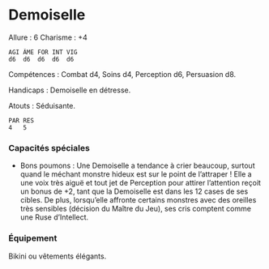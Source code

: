# Demoiselle

Allure : 6
Charisme : +4

	AGI	ÂME	FOR	INT	VIG
	d6	d6	d6	d6	d6

Compétences : Combat d4, Soins d4, Perception d6, Persuasion d8.

Handicaps : Demoiselle en détresse.

Atouts : Séduisante.

	PAR	RES
	4	5

### Capacités spéciales
- Bons poumons : Une Demoiselle a tendance à crier beaucoup, surtout quand le méchant monstre hideux est sur le point de l’attraper ! Elle a une voix très aiguë et tout jet de Perception pour attirer l’attention reçoit un bonus de +2, tant que la Demoiselle est dans les 12 cases de ses cibles. De plus, lorsqu’elle affronte certains monstres avec des oreilles très sensibles (décision du Maître du Jeu), ses cris comptent comme une Ruse d’Intellect.

### Équipement
Bikini ou vêtements élégants.
